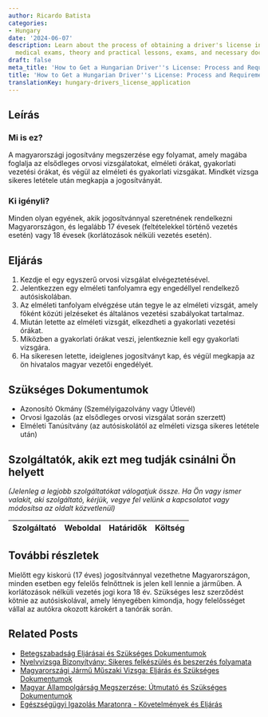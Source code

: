 ```yaml
---
author: Ricardo Batista
categories:
- Hungary
date: '2024-06-07'
description: Learn about the process of obtaining a driver's license in Hungary, including
  medical exams, theory and practical lessons, exams, and necessary documents.
draft: false
meta_title: 'How to Get a Hungarian Driver''s License: Process and Requirements'
title: 'How to Get a Hungarian Driver''s License: Process and Requirements'
translationKey: hungary-drivers_license_application
---
```



## Leírás
### Mi is ez?
A magyarországi jogosítvány megszerzése egy folyamat, amely magába foglalja az elsődleges orvosi vizsgálatokat, elméleti órákat, gyakorlati vezetési órákat, és végül az elméleti és gyakorlati vizsgákat. Mindkét vizsga sikeres letétele után megkapja a jogosítványát.

### Ki igényli?
Minden olyan egyének, akik jogosítvánnyal szeretnének rendelkezni Magyarországon, és legalább 17 évesek (feltételekkel történő vezetés esetén) vagy 18 évesek (korlátozások nélküli vezetés esetén).

## Eljárás
1. Kezdje el egy egyszerű orvosi vizsgálat elvégeztetésével.
2. Jelentkezzen egy elméleti tanfolyamra egy engedéllyel rendelkező autósiskolában.
3. Az elméleti tanfolyam elvégzése után tegye le az elméleti vizsgát, amely főként közúti jelzéseket és általános vezetési szabályokat tartalmaz.
4. Miután letette az elméleti vizsgát, elkezdheti a gyakorlati vezetési órákat.
5. Miközben a gyakorlati órákat veszi, jelentkeznie kell egy gyakorlati vizsgára.
6. Ha sikeresen letette, ideiglenes jogosítványt kap, és végül megkapja az ön hivatalos magyar vezetői engedélyét.

## Szükséges Dokumentumok
* Azonosító Okmány (Személyigazolvány vagy Útlevél)
* Orvosi Igazolás (az elsődleges orvosi vizsgálat során szerzett)
* Elméleti Tanúsítvány (az autósiskolától az elméleti vizsga sikeres letétele után)

## Szolgáltatók, akik ezt meg tudják csinálni Ön helyett

_(Jelenleg a legjobb szolgáltatókat válogatjuk össze. Ha Ön vagy ismer valakit, aki szolgáltató, kérjük, vegye fel velünk a kapcsolatot vagy módosítsa az oldalt közvetlenül)_

| Szolgáltató     |     Weboldal    |     Határidők    |       Költség     |
| :-------------: | :-------------: |  :-------------: | :-------------: |

## További részletek
Mielőtt egy kiskorú (17 éves) jogosítvánnyal vezethetne Magyarországon, minden esetben egy felelős felnőttnek is jelen kell lennie a járműben. A korlátozások nélküli vezetés jogi kora 18 év. Szükséges lesz szerződést kötnie az autósiskolával, amely lényegében kimondja, hogy felelősséget vállal az autókra okozott károkért a tanórák során.
## Related Posts

- [Betegszabadság Eljárásai és Szükséges Dokumentumok](https://tramitit.com/hu/guides/hungary/tappenz_igenylese/)
- [Nyelvvizsga Bizonyítvány: Sikeres felkészülés és beszerzés folyamata](https://tramitit.com/hu/guides/hungary/nyelvvizsga_bizonyitvany_igenylese/)
- [Magyarországi Jármű Műszaki Vizsga: Eljárás és Szükséges Dokumentumok](https://tramitit.com/hu/guides/hungary/gepjarmu_muszaki_vizsga_idopont_foglalas/)
- [Magyar Állampolgárság Megszerzése: Útmutató és Szükséges Dokumentumok](https://tramitit.com/hu/guides/hungary/allampolgarsagi_kerelmek/)
- [Egészségügyi Igazolás Maratonra - Követelmények és Eljárás](https://tramitit.com/hu/guides/hungary/egeszsegugyi_igazolas_igenylese/)